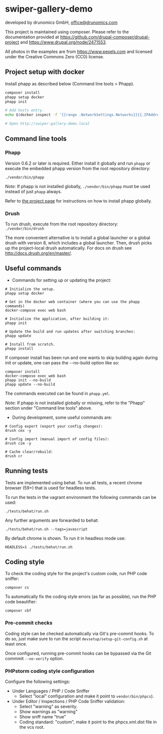 # swiper-gallery-demo
developed by drunomics GmbH, office@drunomics.com

This project is maintained using composer. Please refer to the documentation 
provided at https://github.com/drupal-composer/drupal-project and 
https://www.drupal.org/node/2471553.

All photos in the examples are from https://www.pexels.com and licensed under 
the Creative Commons Zero (CC0) license.

## Project setup with docker

Install phapp as described below (Command line tools > Phapp).

```bash
composer install
phapp setup docker
phapp init

# Add hosts entry.
echo $(docker inspect -f '{{range .NetworkSettings.Networks}}{{.IPAddress}}{{end}}' swipergallerydemo_web_1) swiper-gallery-demo.local | sudo tee /etc/hosts -a

# Open http://swiper-gallery-demo.local
```

## Command line tools

### Phapp
Version 0.6.2 or later is required. Either install it globally and run `phapp`
or execute the embedded phapp version from the root repository directory:

```./vendor/bin/phapp ```

*Note*:
If phapp is not installed globally, `./vendor/bin/phapp` must be used instead of
just `phapp` always.

Refer to [the project page](http://github.com/drunomics/phapp-cli) for
instructions on how to install phapp globally.

### Drush
 To run drush, execute from the root repository directory:
 ```./vendor/bin/drush ```

 The more convenient alternative is to install a global launcher or a global
 drush with version 8, which includes a global launcher. Then, drush picks up
 the project-local drush automatically.
 For docs on drush see http://docs.drush.org/en/master/.

## Useful commands

- Commands for setting up or updating the project:

```
# Initialize the setup.
phapp setup docker

# Get in the docker web container (where you can use the phapp commands)
docker-compose exec web bash

# Initialize the application, after building it:
phapp init

# Update the build and run updates after switching branches:
phapp update

# Install from scratch.
phapp install
```

If composer install has been run and one wants to skip building again during
init or update, one can pass the --no-build option like so:

```
composer install
docker-compose exec web bash
phapp init --no-build
phapp update --no-build
```

The commands executed can be found in `phapp.yml`.

*Note*: If phapp is not installed globally or missing, refer to the "Phapp"
section under "Command line tools" above.

- During development, some useful commands are:

```
# Config export (export your config changes):
drush cex -y

# Config import (manual import of config files):
drush cim -y

# Cache clear/rebuild:
drush cr
```

## Running tests

Tests are implemented using behat. To run all tests, a recent chrome browser
(59+) that is used for headless tests.

To run the tests in the vagrant environment the following commands can be used:

    ./tests/behat/run.sh

Any further arguments are forwarded to behat:

    ./tests/behat/run.sh --tags=javascript

By default chrome is shown. To run it in headless mode use:

    HEADLESS=1 ./tests/behat/run.sh

## Coding style

To check the coding style for the project's custom code, run PHP code sniffer:

    composer cs

To automatically fix the coding style errors (as far as possible), run the PHP
code beautifier:

    composer cbf

### Pre-commit checks

Coding style can be checked automatically via Git's pre-commit hooks. To do so, just make sure to run the script `devsetup/setup-git-config.sh` at least once.

Once configured, running pre-commit hooks can be bypassed via the Git commmit
`--no-verify` option.

### PHPstorm coding style configuration

Configure the following settings:
* Under Languages / PHP / Code Sniffer
  - Select "local" configuration and make it point to `vendor/bin/phpcs`).
* Under Editor / Inspections / PHP Code Sniffer validation:
  - Select "warning" as severity.
  - Show warnings as "warning"
  - Show sniff name "true"
  - Coding standard: "custom", make it point to the phpcs.xml.dist file in the
    vcs root.

